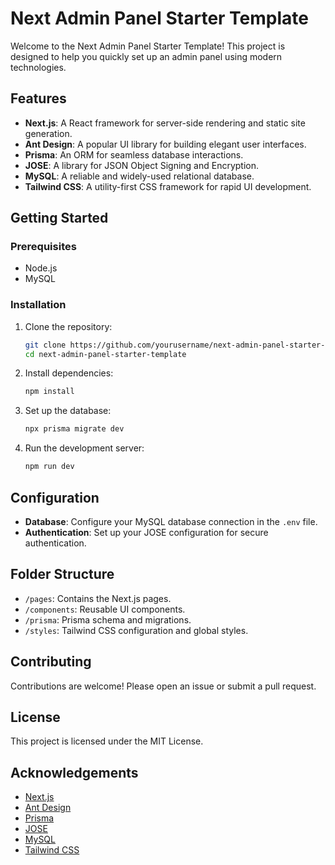 # Next Admin Panel Starter Template

Welcome to the Next Admin Panel Starter Template! This project is designed to help you quickly set up an admin panel using modern technologies.

## Features

- **Next.js**: A React framework for server-side rendering and static site generation.
- **Ant Design**: A popular UI library for building elegant user interfaces.
- **Prisma**: An ORM for seamless database interactions.
- **JOSE**: A library for JSON Object Signing and Encryption.
- **MySQL**: A reliable and widely-used relational database.
- **Tailwind CSS**: A utility-first CSS framework for rapid UI development.

## Getting Started

### Prerequisites

- Node.js
- MySQL

### Installation

1. Clone the repository:

   ```bash
   git clone https://github.com/yourusername/next-admin-panel-starter-template.git
   cd next-admin-panel-starter-template
   ```

2. Install dependencies:

   ```bash
   npm install
   ```

3. Set up the database:

   ```bash
   npx prisma migrate dev
   ```

4. Run the development server:
   ```bash
   npm run dev
   ```

## Configuration

- **Database**: Configure your MySQL database connection in the `.env` file.
- **Authentication**: Set up your JOSE configuration for secure authentication.

## Folder Structure

- `/pages`: Contains the Next.js pages.
- `/components`: Reusable UI components.
- `/prisma`: Prisma schema and migrations.
- `/styles`: Tailwind CSS configuration and global styles.

## Contributing

Contributions are welcome! Please open an issue or submit a pull request.

## License

This project is licensed under the MIT License.

## Acknowledgements

- [Next.js](https://nextjs.org/)
- [Ant Design](https://ant.design/)
- [Prisma](https://www.prisma.io/)
- [JOSE](https://github.com/panva/jose)
- [MySQL](https://www.mysql.com/)
- [Tailwind CSS](https://tailwindcss.com/)
